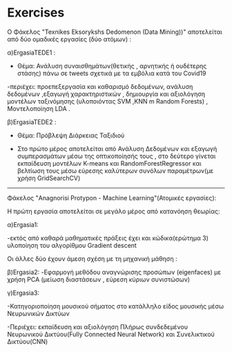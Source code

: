 # Exercises

Ο Φάκελος "Texnikes Eksorykshs Dedomenon (Data Mining))" αποτελείται από δύο ομαδικές εργασίες (δύο ατόμων) :

α)ErgasiaTEDE1 :

- Θέμα: Ανάλυση συναισθημάτων(θετικής , αρνητικής ή ουδέτερης στάσης) πάνω σε tweets σχετικά με τα εμβόλια κατά του Covid19
      
-περιέχει: προεπεξεργασία και καθαρισμό δεδομένων, ανάλυση δεδομένων ,εξαγωγή χαρακτηριστικών , δημιουργία και αξιολόγηση μοντέλων ταξινόμησης (υλοποιόντας SVM ,KNN m Random    Forests) , Μοντελοποίηση LDA . 


      
β)ErgasiaTEDE2 : 

- Θέμα: Πρόβλεψη Διάρκειας Ταξιδιού 
      
- Στο πρώτο μέρος αποτελείται από Ανάλυση Δεδομένων και εξαγωγή συμπερασμάτων μέσω της οπτικοποίησής τους , στο δεύτερο γίνεται εκπαίδευση μοντέλων K-means        και RandomForestRegressor και βελτίωση τους μέσω εύρεσης καλύτερων συνόλων παραμέτρων(με χρήση GridSearchCV)

_______________________________________________________________

Φάκελος "Anagnorisi Protypon - Machine Learning"(Ατομικές εργασίες):


Η πρώτη εργασία αποτελείται σε μεγάλο μέρος από κατανόηση θεωρίας: 

α)Ergasia1:

-εκτός από καθαρά μαθηματικές πράξεις έχει και κώδικα(ερώτημα 3) υλοποίηση του αλγορίθμου Gradient descent



Οι άλλες δύο έχουν άμεση σχέση με τη μηχανική μάθηση  :

β)Ergasia2: 
-Εφαρμογή μεθόδου αναγνώρισης προσώπων (eigenfaces) με χρήση PCA (μείωση διαστάσεων , εύρεση κύριων συνιστώσων)

γ)Ergasia3:

-Κατηγοριοποίηση μουσικού σήματος στο κατάλληλο είδος μουσικής μέσω Νευρωνικών Δικτύων 
      
 -Περιέχει: εκπαίδευση και αξιολόγηση Πλήρως συνδεδεμένου Νευρωνικού Δικτύου(Fully Connected Neural Network) και Συνελικτικού Δικτύου(CNN)
            
